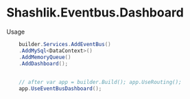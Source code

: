 # Shashlik.Eventbus.Dashboard

Usage

```c#
    builder.Services.AddEventBus()
    .AddMySql<DataContext>()
    .AddMemoryQueue()
    .AddDashboard();

    
    // after var app = builder.Build(); app.UseRouting();
    app.UseEventBusDashboard();
```
